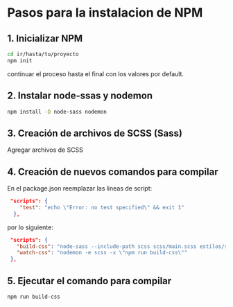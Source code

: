 # Pasos para la instalacion de NPM

## 1. Inicializar NPM

```sh
cd ir/hasta/tu/proyecto
npm init
```
continuar el proceso hasta el final con los valores por default.


## 2. Instalar node-ssas y nodemon

```sh
npm install -D node-sass nodemon
```

## 3. Creación de archivos de SCSS (Sass)

Agregar archivos de SCSS

## 4. Creación de nuevos comandos para compilar

En el package.json reemplazar las lineas de script:
```json
 "scripts": {
    "test": "echo \"Error: no test specified\" && exit 1"
  },
```

 por lo siguiente:
 ```json
  "scripts": {
    "build-css": "node-sass --include-path scss scss/main.scss estilos/style.css",
    "watch-css": "nodemon -e scss -x \"npm run build-css\""
  },
```

## 5. Ejecutar el comando para compilar

```sh
npm run build-css
```
